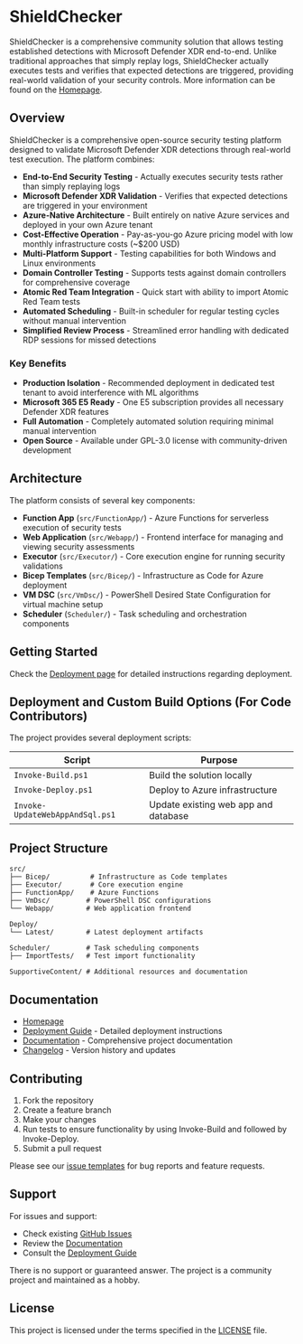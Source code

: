 # ShieldChecker

ShieldChecker is a comprehensive community solution that allows testing established detections with Microsoft Defender XDR end-to-end. Unlike traditional approaches that simply replay logs, ShieldChecker actually executes tests and verifies that expected detections are triggered, providing real-world validation of your security controls.
More information can be found on the [Homepage](https://www.shieldchecker.ch).

## Overview

ShieldChecker is a comprehensive open-source security testing platform designed to validate Microsoft Defender XDR detections through real-world test execution. The platform combines:

- **End-to-End Security Testing** - Actually executes security tests rather than simply replaying logs
- **Microsoft Defender XDR Validation** - Verifies that expected detections are triggered in your environment
- **Azure-Native Architecture** - Built entirely on native Azure services and deployed in your own Azure tenant
- **Cost-Effective Operation** - Pay-as-you-go Azure pricing model with low monthly infrastructure costs (~$200 USD)
- **Multi-Platform Support** - Testing capabilities for both Windows and Linux environments
- **Domain Controller Testing** - Supports tests against domain controllers for comprehensive coverage
- **Atomic Red Team Integration** - Quick start with ability to import Atomic Red Team tests
- **Automated Scheduling** - Built-in scheduler for regular testing cycles without manual intervention
- **Simplified Review Process** - Streamlined error handling with dedicated RDP sessions for missed detections

### Key Benefits

- **Production Isolation** - Recommended deployment in dedicated test tenant to avoid interference with ML algorithms
- **Microsoft 365 E5 Ready** - One E5 subscription provides all necessary Defender XDR features
- **Full Automation** - Completely automated solution requiring minimal manual intervention
- **Open Source** - Available under GPL-3.0 license with community-driven development

## Architecture

The platform consists of several key components:

- **Function App** (`src/FunctionApp/`) - Azure Functions for serverless execution of security tests
- **Web Application** (`src/Webapp/`) - Frontend interface for managing and viewing security assessments
- **Executor** (`src/Executor/`) - Core execution engine for running security validations
- **Bicep Templates** (`src/Bicep/`) - Infrastructure as Code for Azure deployment
- **VM DSC** (`src/VmDsc/`) - PowerShell Desired State Configuration for virtual machine setup
- **Scheduler** (`Scheduler/`) - Task scheduling and orchestration components

## Getting Started

Check the [Deployment page](Deployment.md) for detailed instructions regarding deployment.

## Deployment and Custom Build Options (For Code Contributors)

The project provides several deployment scripts:

| Script | Purpose |
|--------|---------|
| `Invoke-Build.ps1` | Build the solution locally |
| `Invoke-Deploy.ps1` | Deploy to Azure infrastructure |
| `Invoke-UpdateWebAppAndSql.ps1` | Update existing web app and database |

## Project Structure

```
src/
├── Bicep/          # Infrastructure as Code templates
├── Executor/       # Core execution engine
├── FunctionApp/    # Azure Functions
├── VmDsc/         # PowerShell DSC configurations
└── Webapp/        # Web application frontend

Deploy/
└── Latest/        # Latest deployment artifacts

Scheduler/         # Task scheduling components
├── ImportTests/   # Test import functionality

SupportiveContent/ # Additional resources and documentation
```

## Documentation

- [Homepage](https://www.shieldchecker.ch)
- [Deployment Guide](Deployment.md) - Detailed deployment instructions
- [Documentation](Documentation.md) - Comprehensive project documentation
- [Changelog](CHANGELOG.md) - Version history and updates

## Contributing

1. Fork the repository
2. Create a feature branch
3. Make your changes
4. Run tests to ensure functionality by using Invoke-Build and followed by Invoke-Deploy.
5. Submit a pull request

Please see our [issue templates](.github/ISSUE_TEMPLATE/) for bug reports and feature requests.

## Support

For issues and support:
- Check existing [GitHub Issues](.github/ISSUE_TEMPLATE/)
- Review the [Documentation](Documentation.md)
- Consult the [Deployment Guide](Deployment.md)

There is no support or guaranteed answer. The project is a community project and maintained as a hobby.

## License

This project is licensed under the terms specified in the [LICENSE](LICENSE) file.
